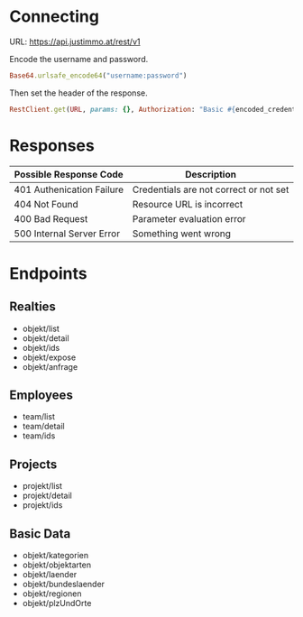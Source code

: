 # Connecting

URL: https://api.justimmo.at/rest/v1

Encode the username and password.

```ruby
Base64.urlsafe_encode64("username:password")
```

Then set the header of the response.

```ruby
RestClient.get(URL, params: {}, Authorization: "Basic #{encoded_credentials)}"
```

# Responses

| Possible Response Code    | Description                            |
| ------------------------- | ---------------------------------------|
| 401 Authenication Failure | Credentials are not correct or not set |
| 404 Not Found             | Resource URL is incorrect              |
| 400 Bad Request           | Parameter evaluation error             |
| 500 Internal Server Error | Something went wrong                   |

# Endpoints

## Realties
* objekt/list
* objekt/detail
* objekt/ids
* objekt/expose
* objekt/anfrage

## Employees
* team/list
* team/detail
* team/ids

## Projects
* projekt/list
* projekt/detail
* projekt/ids

## Basic Data
* objekt/kategorien
* objekt/objektarten
* objekt/laender
* objekt/bundeslaender
* objekt/regionen
* objekt/plzUndOrte

